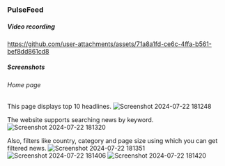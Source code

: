 ### PulseFeed
##### Video recording

https://github.com/user-attachments/assets/71a8a1fd-ce6c-4ffa-b561-bef8dd861cd8

##### Screenshots
###### Home page 
This page displays top 10 headlines.
![Screenshot 2024-07-22 181248](https://github.com/user-attachments/assets/2ac4016a-0453-4558-86fd-bfb1f0240c83)

The website supports searching news by keyword.
![Screenshot 2024-07-22 181320](https://github.com/user-attachments/assets/86d5e27d-9829-4778-bc71-cd7b45a2f141)

Also, filters like country, category and page size using which you can get filtered news.
![Screenshot 2024-07-22 181351](https://github.com/user-attachments/assets/4bdb778e-aa9f-4bb6-8b66-9b1e9861a572)
![Screenshot 2024-07-22 181406](https://github.com/user-attachments/assets/0ef847a9-fea1-4a6a-bcf9-a7b6112ea779)
![Screenshot 2024-07-22 181420](https://github.com/user-attachments/assets/f29b60d6-2161-47e4-94d1-1a6cbc25f3f3)
